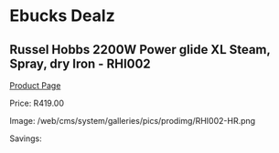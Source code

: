 
# Ebucks Dealz
## Russel Hobbs 2200W Power glide XL Steam, Spray, dry Iron - RHI002
[Product Page](https://www.ebucks.com/web/shop/productSelected.do?prodId=1214545990&catId=704981826)

Price: R419.00

Image: /web/cms/system/galleries/pics/prodimg/RHI002-HR.png

Savings: 


	